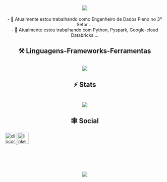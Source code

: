 <h1 align="center">
<img src="https://readme-typing-svg.herokuapp.com/?font=Righteous&size=35&center=true&vCenter=true&width=500&height=70&duration=4000&lines=olá!+👋;+me+chamo+Bruno!;" />
</h1>

<div  align="center" >
  - 🔭 Atualmente estou trabalhando como Engenheiro de Dados Pleno no 3º Setor ...
  <br>
- 🌱 Atualmente estou trabalhando com Python, Pyspark, Google-cloud Databricks ...
</div>

<h2 align="center" >⚒️ Linguagens-Frameworks-Ferramentas</h2>
<br>
<div align="center" >
  <img src="https://skillicons.dev/icons?i=python,sqlite,mysql,vscode,github,git,r,docker,bash,gcp,azure,aws&perline=6" />
</div>


<h2 align="center" >⚡ Stats</h2>
<br>
<div align="center" >
  <picture>
  <source
    srcset="https://github-readme-stats.vercel.app/api?username=imbrunoagc&show_icons=true&theme=dark"
    media="(prefers-color-scheme: dark)"
  />
  <source
    srcset="https://github-readme-stats.vercel.app/api?username=imbrunoagc&show_icons=true"
    media="(prefers-color-scheme: light), (prefers-color-scheme: no-preference)"
  />
  <img src="https://github-readme-stats.vercel.app/api?username=imbrunoagc&show_icons=true" />
</picture>
</div>

<h2 align="center" >🕸️ Social</h2>
<div align="left">
  <a href="brzn0101" target="_blank">
    <img src="https://img.shields.io/static/v1?message=Discord&logo=discord&label=&color=7289DA&logoColor=white&labelColor=&style=for-the-badge" height="35" alt="discord logo"  />
  </a>
  <a href="https://www.linkedin.com/in/bruno-augusto-abb2a1129/" target="_blank">
    <img src="https://img.shields.io/static/v1?message=LinkedIn&logo=linkedin&label=&color=0077B5&logoColor=white&labelColor=&style=for-the-badge" height="35" alt="linkedin logo"  />
  </a>
</div>


##

<br>
<h1 align="center">
<img src="https://readme-typing-svg.herokuapp.com/?font=Righteous&size=35&center=true&vCenter=true&width=500&height=70&duration=4000&lines=obrigado+pela+atenção!;" />
</h1>